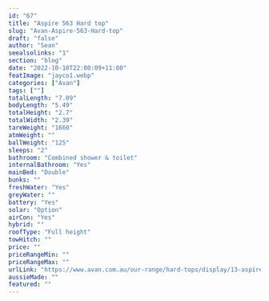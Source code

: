 ```yaml
---
id: "67"
title: "Aspire 563 Hard top"
slug: "Avan-Aspire-563-Hard-top"
draft: "false"
author: "Sean"
seealsolinks: "1"
section: "blog"
date: "2022-10-10T22:00:09+11:00"
featImage: "jayco1.webp"
categories: ["Avan"]
tags: [""]
totalLength: "7.09"
bodyLength: "5.49"
totalHeight: "2.7"
totalWidth: "2.39"
tareWeight: "1660"
atmWeight: ""
ballWeight: "125"
sleeps: "2"
bathroom: "Combined shower & toilet"
internalBathroom: "Yes"
mainBed: "Double"
bunks: ""
freshWater: "Yes"
greyWater: ""
battery: "Yes"
solar: "Option"
airCon: "Yes"
hybrid: ""
roofType: "Full height"
towHitch: ""
price: ""
priceRangeMin: ""
priceRangeMax: ""
urlLink: "https://www.avan.com.au/our-range/hard-tops/display/13-aspire-500-series-hardtop"
aussieMade: ""
featured: ""
---
```

